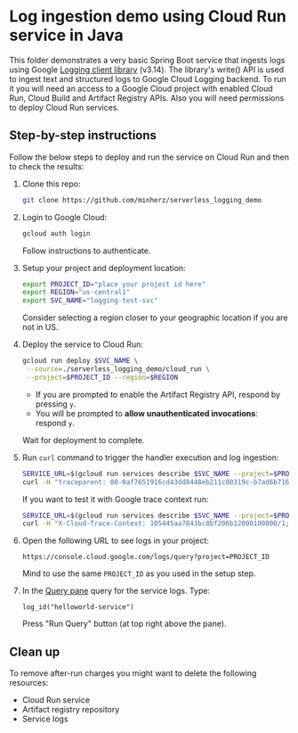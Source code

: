 # Log ingestion demo using Cloud Run service in Java

This folder demonstrates a very basic Spring Boot service that ingests logs using Google [Logging client library][1] (v3.14).
The library's write() API is used to ingest text and structured logs to Google Cloud Logging backend.
To run it you will need an access to a Google Cloud project with enabled Cloud Run, Cloud Build and Artifact Registry APIs.
Also you will need permissions to deploy Cloud Run services.

## Step-by-step instructions

Follow the below steps to deploy and run the service on Cloud Run and then to check the results:

1. Clone this repo:

   ```bash
   git clone https://github.com/minherz/serverless_logging_demo
   ```

1. Login to Google Cloud:

   ```bash
   gcloud auth login
   ```

   Follow instructions to authenticate.

1. Setup your project and deployment location:

   ```bash
   export PROJECT_ID="place your project id here"
   export REGION="us-central1"
   export SVC_NAME="logging-test-svc"
   ```

   Consider selecting a region closer to your geographic location if you are not in US.

1. Deploy the service to Cloud Run:

   ```bash
   gcloud run deploy $SVC_NAME \
    --source=./serverless_logging_demo/cloud_run \
    --project=$PROJECT_ID --region=$REGION
   ```

   * If you are prompted to enable the Artifact Registry API, respond by pressing `y`.
   * You will be prompted to **allow unauthenticated invocations**: respond `y`.

   Wait for deployment to complete.

1. Run `curl` command to trigger the handler execution and log ingestion:

   ```bash
   SERVICE_URL=$(gcloud run services describe $SVC_NAME --project=$PROJECT_ID --region=$REGION --format="value(status.url)")
   curl -H "traceparent: 00-0af7651916cd43dd8448eb211c80319c-b7ad6b7169203331-01" $SERVICE_URL 
   ```

   If you want to test it with Google trace context run:

   ```bash
   SERVICE_URL=$(gcloud run services describe $SVC_NAME --project=$PROJECT_ID --region=$REGION --format="value(status.url)")
   curl -H "X-Cloud-Trace-Context: 105445aa7843bc8bf206b12000100000/1;o=1" $SERVICE_URL 
   ```

1. Open the following URL to see logs in your project:

   ```terminal
   https://console.cloud.google.com/logs/query?project=PROJECT_ID
   ```

   Mind to use the same `PROJECT_ID` as you used in the setup step.

1. In the [Query pane][2] query for the service logs. Type:

   ```terminal
   log_id("helloworld-service")
   ```

   Press "Run Query" button (at top right above the pane).

## Clean up

To remove after-run charges you might want to delete the following resources:

* Cloud Run service
* Artifact registry repository
* Service logs

[1]: https://cloud.google.com/logging/docs/reference/libraries
[2]: https://cloud.google.com/logging/docs/view/logs-explorer-interface#query-builder
